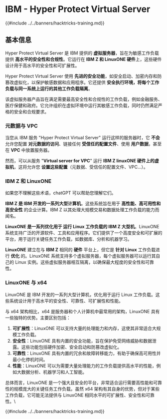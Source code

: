 # IBM - Hyper Protect Virtual Server

{{#include ../../banners/hacktricks-training.md}}

## 基本信息

Hyper Protect Virtual Server 是 IBM 提供的 **虚拟服务器**，旨在为敏感工作负载提供 **高水平的安全性和合规性**。它运行在 **IBM Z 和 LinuxONE 硬件**上，这些硬件设计用于高水平的安全性和可扩展性。

Hyper Protect Virtual Server 使用 **先进的安全功能**，如安全启动、加密内存和防篡改虚拟化，以保护敏感数据和应用程序。它还提供 **安全执行环境，将每个工作负载与同一系统上运行的其他工作负载隔离**。

该虚拟服务器产品旨在满足需要最高安全性和合规性的工作负载，例如金融服务、医疗保健和政府。它允许组织在虚拟环境中运行其敏感工作负载，同时仍然满足严格的安全和合规要求。

### 元数据与 VPC

当您从 IBM 服务 "Hyper Protect Virtual Server" 运行这样的服务器时，它 **不会** 允许您配置 **对元数据的访问**、链接任何 **受信任的配置文件**、使用 **用户数据**，甚至在 **VPC** 中放置服务器。

然而，可以从服务 "**Virtual server for VPC**" 运行 **IBM Z linuxONE 硬件上的虚拟机**，这将允许您 **设置这些配置**（元数据、受信任的配置文件、VPC...）。

### IBM Z 和 LinuxONE

如果您不理解这些术语，chatGPT 可以帮助您理解它们。

**IBM Z 是 IBM 开发的一系列大型计算机**。这些系统旨在用于 **高性能、高可用性和高安全性** 的企业计算。IBM Z 以其处理大规模交易和数据处理工作负载的能力而闻名。

**LinuxONE 是一系列优化用于 **运行 Linux** 工作负载的 IBM Z 大型机**。LinuxONE 系统支持广泛的开源软件、工具和应用程序。它们提供了一个高度安全和可扩展的平台，用于运行关键任务工作负载，如数据库、分析和机器学习。

**LinuxONE** 建立在与 **IBM Z** 相同的 **硬件** 平台上，但它是 **针对 Linux** 工作负载进行 **优化** 的。LinuxONE 系统支持多个虚拟服务器，每个虚拟服务器可以运行其自己的 Linux 实例。这些虚拟服务器相互隔离，以确保最大程度的安全性和可靠性。

### LinuxONE 与 x64

LinuxONE 是 IBM 开发的一系列大型计算机，优化用于运行 Linux 工作负载。这些系统设计用于高水平的安全性、可靠性、可扩展性和性能。

与 x64 架构相比，x64 是服务器和个人计算机中最常用的架构，LinuxONE 具有一些独特的优势。主要区别包括：

1. **可扩展性**：LinuxONE 可以支持大量的处理能力和内存，这使其非常适合大规模工作负载。
2. **安全性**：LinuxONE 具有内置的安全功能，旨在保护免受网络威胁和数据泄露。这些功能包括硬件加密、安全启动和防篡改虚拟化。
3. **可靠性**：LinuxONE 具有内置的冗余和故障转移能力，有助于确保高可用性并最小化停机时间。
4. **性能**：LinuxONE 可以为需要大量处理能力的工作负载提供高水平的性能，例如大数据分析、机器学习和人工智能。

总体而言，LinuxONE 是一个强大且安全的平台，非常适合运行需要高性能和可靠性的规模庞大的关键任务工作负载。虽然 x64 架构有其自身的优势，但对于某些工作负载，它可能无法提供与 LinuxONE 相同水平的可扩展性、安全性和可靠性。\\

{{#include ../../banners/hacktricks-training.md}}
